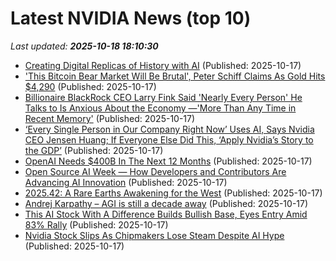 # Latest NVIDIA News (top 10)
_Last updated: **2025-10-18 18:10:30**_

- [Creating Digital Replicas of History with AI](http://cacm.acm.org/news/creating-digital-replicas-of-history-with-ai/) (Published: 2025-10-17)
- ['This Bitcoin Bear Market Will Be Brutal', Peter Schiff Claims As Gold Hits $4,290](https://finance.yahoo.com/news/bitcoin-bear-market-brutal-peter-180117239.html) (Published: 2025-10-17)
- [Billionaire BlackRock CEO Larry Fink Said 'Nearly Every Person' He Talks to Is Anxious About the Economy —'More Than Any Time in Recent Memory'](https://finance.yahoo.com/news/billionaire-blackrock-ceo-larry-fink-180111354.html) (Published: 2025-10-17)
- [‘Every Single Person in Our Company Right Now’ Uses AI, Says Nvidia CEO Jensen Huang; If Everyone Else Did This, ‘Apply Nvidia’s Story to the GDP’](https://biztoc.com/x/7946bec55298e25c) (Published: 2025-10-17)
- [OpenAI Needs $400B In The Next 12 Months](https://www.wheresyoured.at/openai400bn/) (Published: 2025-10-17)
- [Open Source AI Week — How Developers and Contributors Are Advancing AI Innovation](https://blogs.nvidia.com/blog/open-source-ai-week/) (Published: 2025-10-17)
- [2025.42: A Rare Earths Awakening for the West](https://stratechery.com/2025/a-rare-earths-awakening-for-the-west/) (Published: 2025-10-17)
- [Andrej Karpathy – AGI is still a decade away](https://www.dwarkesh.com/p/andrej-karpathy) (Published: 2025-10-17)
- [This AI Stock With A Difference Builds Bullish Base, Eyes Entry Amid 83% Rally](https://biztoc.com/x/4858e399b218ede1) (Published: 2025-10-17)
- [Nvidia Stock Slips As Chipmakers Lose Steam Despite AI Hype](https://finance.yahoo.com/news/nvidia-stock-slips-chipmakers-lose-171733819.html) (Published: 2025-10-17)
